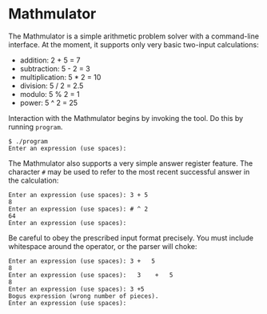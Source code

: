 Mathmulator
===========

The Mathmulator is a simple arithmetic problem solver with a
command-line interface.  At the moment, it supports only very basic
two-input calculations:

* addition: 2 + 5 = 7
* subtraction: 5 - 2 = 3
* multiplication: 5 * 2 = 10
* division: 5 / 2 = 2.5
* modulo: 5 % 2 = 1
* power: 5 ^ 2 = 25

Interaction with the Mathmulator begins by invoking the tool.  Do this
by running `program`.

```
$ ./program
Enter an expression (use spaces): 
```

The Mathmulator also supports a very simple answer register feature.
The character `#` may be used to refer to the most recent successful
answer in the calculation:

```
Enter an expression (use spaces): 3 + 5
8
Enter an expression (use spaces): # ^ 2
64
Enter an expression (use spaces): 
```

Be careful to obey the prescribed input format precisely.  You must
include whitespace around the operator, or the parser will choke:

```
Enter an expression (use spaces): 3 +   5
8
Enter an expression (use spaces):   3    +   5    
8
Enter an expression (use spaces): 3 +5
Bogus expression (wrong number of pieces).
Enter an expression (use spaces): 
```
